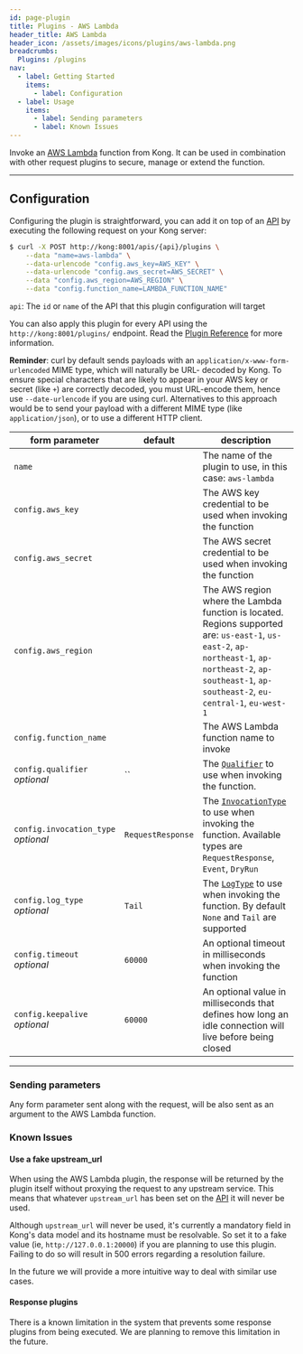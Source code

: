 ```yaml
---
id: page-plugin
title: Plugins - AWS Lambda
header_title: AWS Lambda
header_icon: /assets/images/icons/plugins/aws-lambda.png
breadcrumbs:
  Plugins: /plugins
nav:
  - label: Getting Started
    items:
      - label: Configuration
  - label: Usage
    items:
      - label: Sending parameters
      - label: Known Issues
---
```


Invoke an [AWS Lambda](https://aws.amazon.com/lambda/) function from Kong. It
can be used in combination with other request plugins to secure, manage or extend
the function.

----

## Configuration

Configuring the plugin is straightforward, you can add it on top of an
[API][api-object] by executing the following request on your Kong server:

```bash
$ curl -X POST http://kong:8001/apis/{api}/plugins \
    --data "name=aws-lambda" \
    --data-urlencode "config.aws_key=AWS_KEY" \
    --data-urlencode "config.aws_secret=AWS_SECRET" \
    --data "config.aws_region=AWS_REGION" \
    --data "config.function_name=LAMBDA_FUNCTION_NAME"
```

`api`: The `id` or `name` of the API that this plugin configuration will target

You can also apply this plugin for every API using the `http://kong:8001/plugins/`
endpoint. Read the [Plugin Reference](/docs/latest/admin-api/#add-plugin)
for more information.

**Reminder**: curl by default sends payloads with an
`application/x-www-form-urlencoded` MIME type, which will naturally be URL-
decoded by Kong. To ensure special characters that are likely to appear in your
AWS key or secret (like `+`) are correctly decoded, you must URL-encode them,
hence use `--date-urlencode` if you are using curl. Alternatives to this
approach would be to send your payload with a different MIME type (like
`application/json`), or to use a different HTTP client.

form parameter                             | default | description
---                                        | ---     | ---
`name`                                     |         | The name of the plugin to use, in this case: `aws-lambda`
`config.aws_key`                           |         | The AWS key credential to be used when invoking the function
`config.aws_secret`                        |         | The AWS secret credential to be used when invoking the function
`config.aws_region`                        |         | The AWS region where the Lambda function is located. Regions supported are: `us-east-1`, `us-east-2`, `ap-northeast-1`, `ap-northeast-2`, `ap-southeast-1`, `ap-southeast-2`, `eu-central-1`, `eu-west-1`
`config.function_name`                     |         | The AWS Lambda function name to invoke
`config.qualifier`<br>*optional*           | ``      | The [`Qualifier`](http://docs.aws.amazon.com/lambda/latest/dg/API_Invoke.html#API_Invoke_RequestSyntax) to use when invoking the function.
`config.invocation_type`<br>*optional*     | `RequestResponse` | The [`InvocationType`](http://docs.aws.amazon.com/lambda/latest/dg/API_Invoke.html#API_Invoke_RequestSyntax) to use when invoking the function. Available types are `RequestResponse`, `Event`, `DryRun`
`config.log_type`<br>*optional*            | `Tail`  | The [`LogType`](http://docs.aws.amazon.com/lambda/latest/dg/API_Invoke.html#API_Invoke_RequestSyntax) to use when invoking the function. By default `None` and `Tail` are supported
`config.timeout`<br>*optional*             | `60000` | An optional timeout in milliseconds when invoking the function
`config.keepalive`<br>*optional*           | `60000` | An optional value in milliseconds that defines how long an idle connection will live before being closed
----

### Sending parameters

Any form parameter sent along with the request, will be also sent as an
argument to the AWS Lambda function.

### Known Issues

#### Use a fake upstream_url

When using the AWS Lambda plugin, the response will be returned by the plugin
itself without proxying the request to any upstream service. This means that
whatever `upstream_url` has been set on the [API][api-object] it will
never be used.

Although `upstream_url` will never be used, it's currently a mandatory field
in Kong's data model and its hostname must be resolvable. So set it to a
fake value (ie, `http://127.0.0.1:20000`) if you are planning to use this
plugin. Failing to do so will result in 500 errors regarding a resolution
failure.

In the future we will provide a more intuitive way to deal with similar
use cases.

#### Response plugins

There is a known limitation in the system that prevents some response plugins
from being executed. We are planning to remove this limitation in the future.

[api-object]: /docs/latest/admin-api/#api-object
[configuration]: /docs/latest/configuration
[consumer-object]: /docs/latest/admin-api/#consumer-object
[acl-associating]: /plugins/acl/#associating-consumers
[faq-authentication]: /about/faq/#how-can-i-add-an-authentication-layer-on-a-microservice/api?
